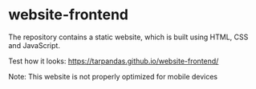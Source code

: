 # website-frontend
The repository contains a static website, which is built using HTML, CSS and JavaScript.

Test how it looks: https://tarpandas.github.io/website-frontend/

Note: This website is not properly optimized for mobile devices
